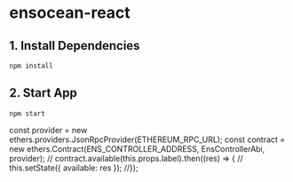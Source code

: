 # ensocean-react

## 1. Install Dependencies
```shell
npm install
```

## 2. Start App
```shell
npm start
```
 
const provider = new ethers.providers.JsonRpcProvider(ETHEREUM_RPC_URL);
const contract = new ethers.Contract(ENS_CONTROLLER_ADDRESS, EnsControllerAbi, provider);
// contract.available(this.props.label).then((res) => {
 //   this.setState({ available: res });
//});  